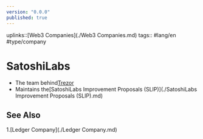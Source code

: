 ```yaml
---
version: "0.0.0"
published: true
---
```

uplinks::[Web3 Companies](./Web3 Companies.md)
tags:: #lang/en #type/company 
# SatoshiLabs
- The team behind[Trezor](./Trezor.md)
- Maintains the[SatoshiLabs Improvement Proposals (SLIP)](./SatoshiLabs Improvement Proposals (SLIP).md)

## See Also
1.[Ledger Company](./Ledger Company.md)